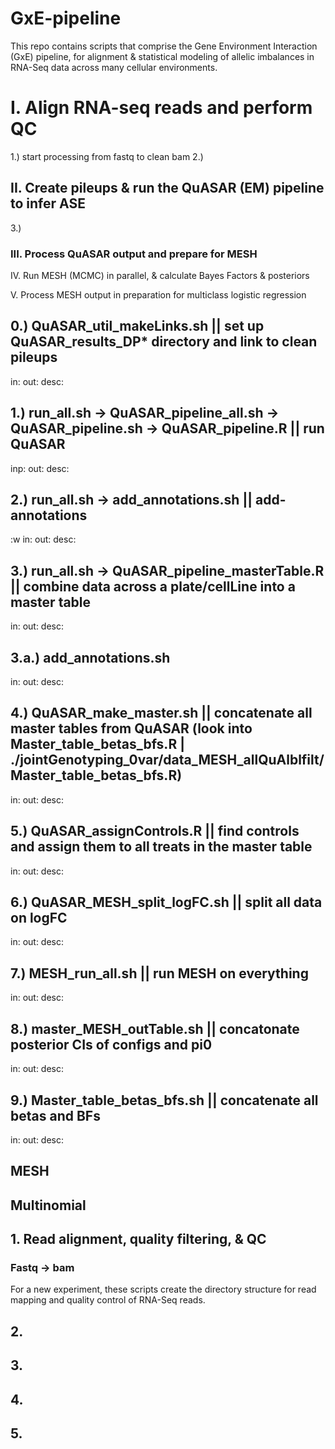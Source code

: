 # GxE-pipeline

This repo contains scripts that comprise the Gene Environment Interaction (GxE) pipeline, for alignment & statistical modeling of allelic imbalances in RNA-Seq data across many cellular environments.



# I. Align RNA-seq reads and perform QC
  1.) start processing from fastq to clean bam
  2.)
## II. Create pileups & run the QuASAR (EM) pipeline to infer ASE
  3.) 

### III. Process QuASAR output and prepare for MESH 

IV. Run MESH (MCMC) in parallel, & calculate Bayes Factors & posteriors

V. Process MESH output in preparation for multiclass logistic regression

## 0.) QuASAR_util_makeLinks.sh || set up QuASAR_results_DP* directory and link to clean pileups
in:
out:
desc:

## 1.) run_all.sh -> QuASAR_pipeline_all.sh -> QuASAR_pipeline.sh -> QuASAR_pipeline.R || run QuASAR
inp:
out: 
desc:

## 2.) run_all.sh -> add_annotations.sh || add-annotations
:w
in:
out:
desc:

## 3.) run_all.sh -> QuASAR_pipeline_masterTable.R || combine data across a plate/cellLine into a master table
in:
out:
desc:

## 3.a.) add_annotations.sh 
in:
out:
desc:

## 4.) QuASAR_make_master.sh || concatenate all master tables from QuASAR (look into Master_table_betas_bfs.R | ./jointGenotyping_0var/data_MESH_allQuAlblfilt/Master_table_betas_bfs.R) 
in:
out:
desc:

## 5.) QuASAR_assignControls.R || find controls and assign them to all treats in the master table
in:
out:
desc:

## 6.) QuASAR_MESH_split_logFC.sh || split all data on logFC 
in:
out:
desc:

## 7.) MESH_run_all.sh || run MESH on everything
in:
out:
desc:

## 8.) master_MESH_outTable.sh || concatonate posterior CIs of configs and pi0	
in:
out:
desc:

## 9.) Master_table_betas_bfs.sh || concatenate all betas and BFs
in:
out:
desc:



## MESH


## Multinomial


     	  	   	   		     
## 1. Read alignment, quality filtering, & QC  
### Fastq -> bam 
For a new experiment, these scripts create the directory structure for read mapping and quality control of RNA-Seq reads.

## 2.
###
	
## 3.
###

## 4.
###

## 5.
###
